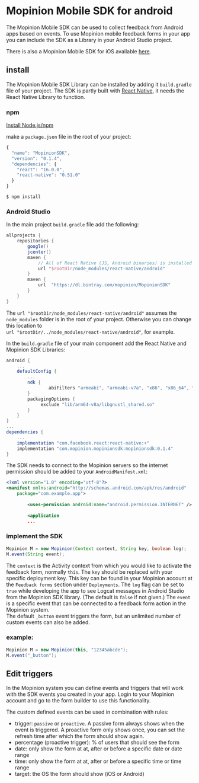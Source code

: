 # Mopinion Mobile SDK for android
The Mopinion Mobile SDK can be used to collect feedback from Android apps based on events.
To use Mopinion mobile feedback forms in your app you can include the SDK as a Library in your Android Studio project.

There is also a Mopinion Mobile SDK for iOS available [here](https://github.com/mopinion/mopinion-sdk-ios).

## install

The Mopinion Mobile SDK Library can be installed by adding it `build.gradle` file of your project.
The SDK is partly built with [React Native](https://facebook.github.io/react-native/), it needs the React Native Library to function.

### npm

[Install Node.js/npm](https://www.npmjs.com/get-npm)

make a `package.json` file in the root of your project:

```javascript
{
  "name": "MopinionSDK",
  "version": "0.1.4",
  "dependencies": {
    "react": "16.0.0",
    "react-native": "0.51.0"
  }
}
```

`$ npm install`

### Android Studio

In the main project `build.gradle` file add the following:

```gradle
allprojects {
    repositories {
        google()
        jcenter()
        maven {
            // All of React Native (JS, Android binaries) is installed from npm
            url "$rootDir/node_modules/react-native/android"
        }
        maven {
            url  "https://dl.bintray.com/mopinion/MopinionSDK"
        }
    }
}
```

The `url "$rootDir/node_modules/react-native/android"` assumes the `node_modules` folder is in the root of your project. Otherwise you can change this location to  
`url "$rootDir/../node_modules/react-native/android"`, for example.

In the `build.gradle` file of your main component add the React Native and Mopinion SDK Libraries:

```gradle
android {
	...
	defaultConfig {
		...
		ndk {
		        abiFilters "armeabi", "armeabi-v7a", "x86", "x86_64", "mips", "mips64"
	    }
	    packagingOptions {
			 exclude "lib/arm64-v8a/libgnustl_shared.so"
	    }
	}
}
...
dependencies {
    ...
    implementation "com.facebook.react:react-native:+"    
    implementation "com.mopinion.mopinionsdk:mopinionsdk:0.1.4"
}
```

The SDK needs to connect to the Mopinion servers so the internet permission should be added to your `AndroidManifest.xml`:

```xml
<?xml version="1.0" encoding="utf-8"?>
<manifest xmlns:android="http://schemas.android.com/apk/res/android"
    package="com.example.app">
    
		<uses-permission android:name="android.permission.INTERNET" />
		
		<application
		...
```

### implement the SDK
```java
Mopinion M = new Mopinion(Context context, String key, boolean log);
M.event(String event);
```

The `context` is the Activity context from which you would like to activate the feedback form, normally `this`.
The `key` should be replaced with your specific deployment key. This key can be found in your Mopinion account at the `Feedback forms` section under `Deployments`.
The `log` flag can be set to `true` while developing the app to see Logcat messages in Android Studio from the Mopinion SDK library. (The default is `false` if not given.)
The `event` is a specific event that can be connected to a feedback form action in the Mopinion system.  
The default `_button` event triggers the form, but an unlimited number of custom events can also be added.

### example:
```java
Mopinion M = new Mopinion(this, "12345abcde");
M.event("_button");
```

## Edit triggers
In the Mopinion system you can define events and triggers that will work with the SDK events you created in your app.
Login to your Mopinion account and go to the form builder to use this functionality.

The custom defined events can be used in combination with rules:

* trigger: `passive` or `proactive`. A passive form always shows when the event is triggered. A proactive form only shows once, you can set the refresh time after which the form should show again.  
* percentage (proactive trigger): % of users that should see the form  
* date: only show the form at at, after or before a specific date or date range  
* time: only show the form at at, after or before a specific time or time range  
* target: the OS the form should show (iOS or Android) 